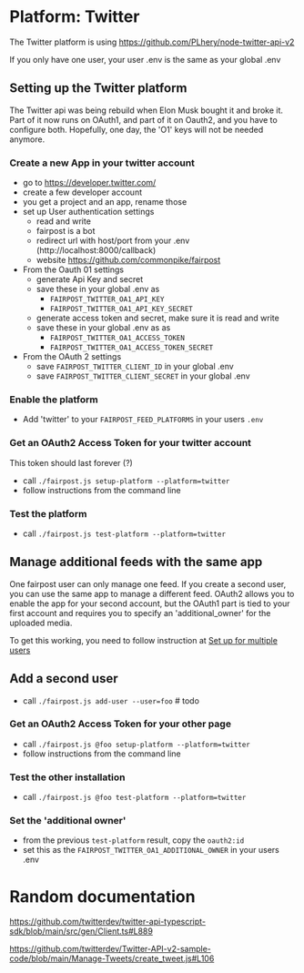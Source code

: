 # Platform: Twitter

The Twitter platform is using 
https://github.com/PLhery/node-twitter-api-v2

If you only have one user, your user .env is 
the same as your global .env

## Setting up the Twitter platform

The Twitter api was being rebuild when Elon Musk
bought it and broke it. Part of it now runs on 
OAuth1, and part of it on Oauth2, and you have 
to configure both. Hopefully, one day, the 'O1'
keys will not be needed anymore.

### Create a new App in your twitter account

- go to https://developer.twitter.com/
- create a few developer account
- you get a project and an app, rename those
- set up User authentication settings
  - read and write
  - fairpost is a bot
  - redirect url with host/port from your .env (http://localhost:8000/callback)
  - website https://github.com/commonpike/fairpost
- From the Oauth 01 settings
  - generate Api Key and secret
  - save these in your global .env as 
    - `FAIRPOST_TWITTER_OA1_API_KEY`
    - `FAIRPOST_TWITTER_OA1_API_KEY_SECRET`
  - generate access token and secret, make sure it is read and write
  - save these in your global .env as as 
    - `FAIRPOST_TWITTER_OA1_ACCESS_TOKEN`
    - `FAIRPOST_TWITTER_OA1_ACCESS_TOKEN_SECRET`
- From the OAuth 2 settings
  - save `FAIRPOST_TWITTER_CLIENT_ID` in your global .env
  - save `FAIRPOST_TWITTER_CLIENT_SECRET` in your global .env

### Enable the platform
 - Add 'twitter' to your `FAIRPOST_FEED_PLATFORMS` in your users `.env`

### Get an OAuth2 Access Token for your twitter account

This token should last forever (?)

 - call `./fairpost.js setup-platform --platform=twitter`
 - follow instructions from the command line

### Test the platform
 - call `./fairpost.js test-platform --platform=twitter`

## Manage additional feeds with the same app

One fairpost user can only manage one feed. If you create a second user, you can use the same app to manage a different feed. OAuth2 allows you to enable the app for your second account, but the OAuth1 part is tied to your first
account and requires you to specify an 'additional_owner' for the uploaded media.

To get this working, you need to follow instruction at [Set up for multiple users](./docs/MultipleUsers.md)

## Add a second user 
- call `./fairpost.js add-user --user=foo` # todo

### Get an OAuth2 Access Token for your other page

- call `./fairpost.js @foo setup-platform --platform=twitter`
- follow instructions from the command line

### Test the other installation
- call `./fairpost.js @foo test-platform --platform=twitter`

### Set the 'additional owner'
- from the previous `test-platform` result, copy the `oauth2:id`
- set this as the `FAIRPOST_TWITTER_OA1_ADDITIONAL_OWNER` in your users .env

# Random documentation

https://github.com/twitterdev/twitter-api-typescript-sdk/blob/main/src/gen/Client.ts#L889

https://github.com/twitterdev/Twitter-API-v2-sample-code/blob/main/Manage-Tweets/create_tweet.js#L106